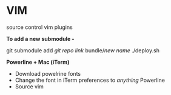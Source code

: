# VIM
source control vim plugins

**To add a new submodule -**

git submodule add *git repo link* bundle/*new name*
./deploy.sh

**Powerline + Mac (iTerm)**

 * Download powelrine fonts
 * Change the font in iTerm preferences to *anything* Powerline
 * Source vim



